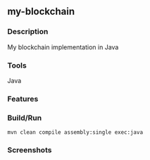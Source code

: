 ## my-blockchain

### Description
My blockchain implementation in Java

### Tools
Java

### Features


### Build/Run
```
mvn clean compile assembly:single exec:java
```

### Screenshots